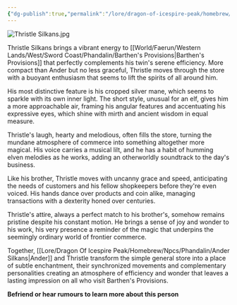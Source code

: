 ```yaml
---
{"dg-publish":true,"permalink":"/lore/dragon-of-icespire-peak/homebrew/npcs/phandalin/thristle-silkans/"}
---
```


![Thristle Silkans.jpg](/img/user/Images/Characters/npcs/Barthen's%20Provisions/Thristle%20Silkans.jpg)

Thristle Silkans brings a vibrant energy to [[World/Faerun/Western Lands/West/Sword Coast/Phandalin/Barthen's Provisions\|Barthen's Provisions]] that perfectly complements his twin's serene efficiency. More compact than Ander but no less graceful, Thristle moves through the store with a buoyant enthusiasm that seems to lift the spirits of all around him.

His most distinctive feature is his cropped silver mane, which seems to sparkle with its own inner light. The short style, unusual for an elf, gives him a more approachable air, framing his angular features and accentuating his expressive eyes, which shine with mirth and ancient wisdom in equal measure.

Thristle's laugh, hearty and melodious, often fills the store, turning the mundane atmosphere of commerce into something altogether more magical. His voice carries a musical lilt, and he has a habit of humming elven melodies as he works, adding an otherworldly soundtrack to the day's business.

Like his brother, Thristle moves with uncanny grace and speed, anticipating the needs of customers and his fellow shopkeepers before they're even voiced. His hands dance over products and coin alike, managing transactions with a dexterity honed over centuries.

Thristle's attire, always a perfect match to his brother's, somehow remains pristine despite his constant motion. He brings a sense of joy and wonder to his work, his very presence a reminder of the magic that underpins the seemingly ordinary world of frontier commerce.

Together, [[Lore/Dragon Of Icespire Peak/Homebrew/Npcs/Phandalin/Ander Silkans\|Ander]] and Thristle transform the simple general store into a place of subtle enchantment, their synchronized movements and complementary personalities creating an atmosphere of efficiency and wonder that leaves a lasting impression on all who visit Barthen's Provisions.

**Befriend or hear rumours to learn more about this person**